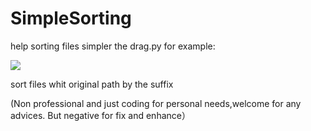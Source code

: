 # SimpleSorting
help sorting files simpler 
the drag.py for example:
<!-- ![example](https://cdn.jsdelivr.net/gh/Sakyoriii/PicGonCDN//img/202209132309085.gif) -->
![](https://github.com/Sakyoriii/PicGonCDN/blob/main/img/202209132309085.gif?raw=true)

sort files whit original path by the suffix

(Non professional and just coding for personal needs,welcome for any advices. But negative for fix and enhance）
